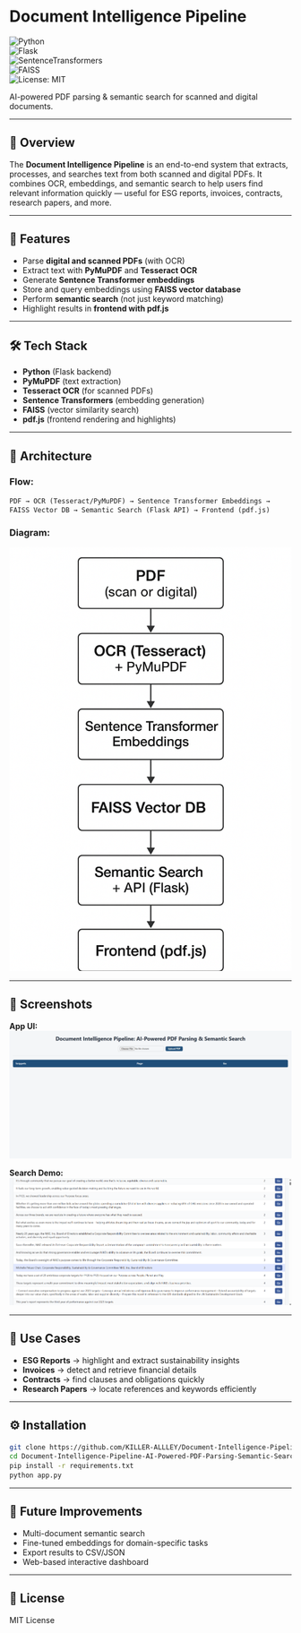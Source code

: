 # Document Intelligence Pipeline

![Python](https://img.shields.io/badge/Python-3.9-blue)  
![Flask](https://img.shields.io/badge/Flask-Framework-lightgrey)  
![SentenceTransformers](https://img.shields.io/badge/SentenceTransformers-Embeddings-orange)  
![FAISS](https://img.shields.io/badge/FAISS-VectorDB-yellowgreen)  
![License: MIT](https://img.shields.io/badge/License-MIT-green)  

AI-powered PDF parsing & semantic search for scanned and digital documents.

---

## 📖 Overview

The **Document Intelligence Pipeline** is an end-to-end system that extracts, processes, and searches text from both scanned and digital PDFs. It combines OCR, embeddings, and semantic search to help users find relevant information quickly — useful for ESG reports, invoices, contracts, research papers, and more.

---

## 🚀 Features

* Parse **digital and scanned PDFs** (with OCR)
* Extract text with **PyMuPDF** and **Tesseract OCR**
* Generate **Sentence Transformer embeddings**
* Store and query embeddings using **FAISS vector database**
* Perform **semantic search** (not just keyword matching)
* Highlight results in **frontend with pdf.js**

---

## 🛠️ Tech Stack

* **Python** (Flask backend)
* **PyMuPDF** (text extraction)
* **Tesseract OCR** (for scanned PDFs)
* **Sentence Transformers** (embedding generation)
* **FAISS** (vector similarity search)
* **pdf.js** (frontend rendering and highlights)

---

## 🔎 Architecture

### Flow:

```
PDF → OCR (Tesseract/PyMuPDF) → Sentence Transformer Embeddings →
FAISS Vector DB → Semantic Search (Flask API) → Frontend (pdf.js)
```

### Diagram:

![Architecture](images/architecture.png)

---

## 📸 Screenshots

**App UI:**
![App UI](images/ui.png)

**Search Demo:**
![Search Demo](images/search_demo.png)

---

## 🎯 Use Cases

* **ESG Reports** → highlight and extract sustainability insights
* **Invoices** → detect and retrieve financial details
* **Contracts** → find clauses and obligations quickly
* **Research Papers** → locate references and keywords efficiently

---

## ⚙️ Installation

```bash
git clone https://github.com/KILLER-ALLLEY/Document-Intelligence-Pipeline-AI-Powered-PDF-Parsing-Semantic-Search.git
cd Document-Intelligence-Pipeline-AI-Powered-PDF-Parsing-Semantic-Search
pip install -r requirements.txt
python app.py
```

---

## 🔮 Future Improvements

* Multi-document semantic search
* Fine-tuned embeddings for domain-specific tasks
* Export results to CSV/JSON
* Web-based interactive dashboard

---

## 📜 License

MIT License

